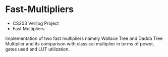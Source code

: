 # Fast-Multipliers
 - CS203 Verilog Project
 - Fast Multipliers

Implementation of two fast multipliers namely Wallace Tree and Dadda Tree Multiplier and
its comparison with classical multiplier in terms of power, gates used and LUT utilization.

